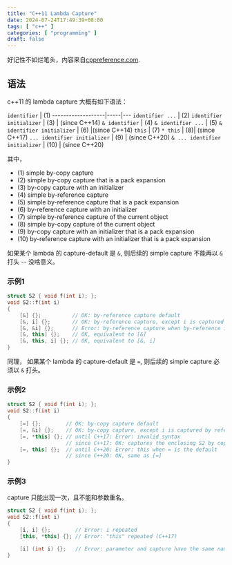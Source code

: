 ```yaml
---
title: "C++11 Lambda Capture"
date: 2024-07-24T17:49:39+08:00
tags: [ "c++" ]
categories: [ "programming" ]
draft: false
---
```


好记性不如烂笔头，内容来自[cppreference.com](https://en.cppreference.com/w/cpp/language/lambda).

## 语法
c++11 的 lambda capture 大概有如下语法：

`identifier`       | (1)
-------------------|-----|---
`identifier ...`   | (2)
`identifier initializer` | (3) |    (since C++14)
    `& identifier` |  (4)
`& identifier ...` |  (5)
`& identifier initializer` | (6) |(since C++14)
            `this` | (7)
          `* this` | (8)| (since C++17)
`... identifier initializer`   | (9)  | (since C++20)
`& ... identifier initializer` | (10) |  (since C++20)

其中，

- (1) simple by-copy capture
- (2) simple by-copy capture that is a pack expansion
- (3) by-copy capture with an initializer
- (4) simple by-reference capture
- (5) simple by-reference capture that is a pack expansion
- (6) by-reference capture with an initializer
- (7) simple by-reference capture of the current object
- (8) simple by-copy capture of the current object
- (9) by-copy capture with an initializer that is a pack expansion
- (10) by-reference capture with an initializer that is a pack expansion

如果某个 lambda 的 capture-default 是 `&`, 则后续的 simple capture 不能再以 `&` 打头 -- 没啥意义。

### 示例1

```c++
struct S2 { void f(int i); };
void S2::f(int i)
{
    [&] {};          // OK: by-reference capture default
    [&, i] {};       // OK: by-reference capture, except i is captured by copy
    [&, &i] {};      // Error: by-reference capture when by-reference is the default
    [&, this] {};    // OK, equivalent to [&]
    [&, this, i] {}; // OK, equivalent to [&, i]
}
```

同理， 如果某个 lambda 的 capture-default 是 `=`, 则后续的 simple capture 必须以 `&` 打头。

### 示例2

```c++
struct S2 { void f(int i); };
void S2::f(int i)
{
    [=] {};        // OK: by-copy capture default
    [=, &i] {};    // OK: by-copy capture, except i is captured by reference
    [=, *this] {}; // until C++17: Error: invalid syntax
                   // since C++17: OK: captures the enclosing S2 by copy
    [=, this] {};  // until C++20: Error: this when = is the default
                   // since C++20: OK, same as [=]
}
```

### 示例3

capture 只能出现一次，且不能和参数重名。

```c++
struct S2 { void f(int i); };
void S2::f(int i)
{
    [i, i] {};        // Error: i repeated
    [this, *this] {}; // Error: "this" repeated (C++17)

    [i] (int i) {};   // Error: parameter and capture have the same name
}
```
